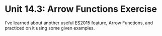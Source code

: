 # Unit 14.3: Arrow Functions Exercise

I've learned about another useful ES2015 feature, Arrow Functions, and practiced on it using some given examples.